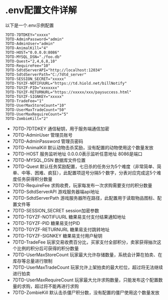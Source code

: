 # .env配置文件详解

以下是一个.env示例配置

```text
7DTD-7DTDKEY="xxxxx"
7DTD-AdminPassword="admin"
7DTD-AdminUser="admin"
7DTD-AnimalKill="4"
7DTD-HOST="0.0.0.0:8086"
7DTD-MYSQL_DSN="./foo.db"
7DTD-Quest="2,4,6,8,10"
7DTD-RequireFee="10"
7DTD-SdtdServerAPI="http://localhost:12034"
7DTD-SdtdServerPath="C:/7dtd_server"
7DTD-SESSION_SECRET="xxxxx"
7DTD-TGYZF-NOTIFUURL="https://td.hiold.net/billNotify"
7DTD-TGYZF-PID="xxxxxxx"
7DTD-TGYZF-RETURNURL="https://xxxxx/xxx/paysuccess.html"
7DTD-TGYZF-SIGNKEY="xxxxx"
7DTD-TradeFee="1"
7DTD-UserMaxStoreCount="10"
7DTD-UserMaxTradeCount="50"
7DTD-UserMaxRequireCount="5"
7DTD-ZombieKill="2"
```

* 7DTD-7DTDKEY 通信秘钥，用于服务端通信加密
* 7DTD-AdminUser 管理员账号
* 7DTD-AdminPassword 管理员密码
* 7DTD-AnimalKill 默认动物击杀奖励，没有配置的动物使用这个数量发放
* 7DTD-HOST 服务监听地址 0.0.0.0表示监听任意地址 8086是端口
* 7DTD-MYSQL\_DSN 数据库文件位置
* 7DTD-Quest 默认任务奖励配置，七日杀的任务分为5个难度（非常简单、简单、中等、困难、疯狂），此配置项逗号分隔5个数字，分表对应完成这5个难度任务获得积分数量
* 7DTD-RequireFee 求购收费，玩家每发布一次求购需要支付的积分数量
* 7DTD-SdtdServerAPI 游戏服务器端api地址
* 7DTD-SdtdServerPath 游戏服务器所在路径，此配置用于读取物品图标、配置文件等
* 7DTD-SESSION\_SECRET session加密参数
* 7DTD-TGYZF-NOTIFUURL 糖果易支付支付结果通知地址
* 7DTD-TGYZF-PID 糖果易支付PID
* 7DTD-TGYZF-RETURNURL 糖果易支付跳转地址
* 7DTD-TGYZF-SIGNKEY 糖果易支付用户秘钥
* 7DTD-TradeFee 玩家交易收费百分比，买家支付全部积分，卖家获得抽次这个比例的积分后可获得的积分数量
* 7DTD-UserMaxStoreCount 玩家最大允许存储数量，系统会计算在拍卖、在库存等总量进行限制
* 7DTD-UserMaxTradeCount 玩家允许上架拍卖的最大栏位，超过将无法继续进行拍卖
* 7DTD-UserMaxRequireCount 玩家最大允许求购数量，只能发布这个配置数量的求购，超过将不能再进行求购
* 7DTD-ZombieKill 默认击杀僵尸积分数，没有配置的僵尸使用这个数量发放

